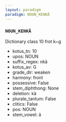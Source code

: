 ```yaml
---
layout: paradigm
paradigm: NOUN_KENKÄ
---
```

### ` NOUN_KENKÄ `

Dictionary class 10 frot k~g
* kotus_tn: 10
* upos: NOUN
* suffix_regex: nkä
* kotus_av: G
* grade_dir: weaken
* harmony: front
* possessive: False
* stem_diphthong: None
* deletion: kä
* plurale_tantum: False
* clitics: False
* pos: NOUN
* stem_vowel: ä
